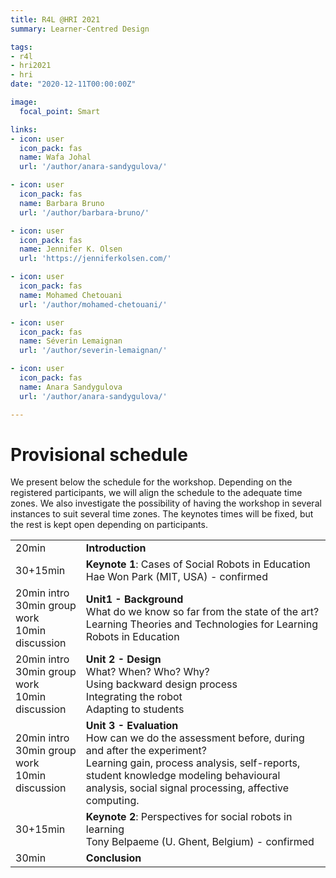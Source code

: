 ```yaml
---
title: R4L @HRI 2021
summary: Learner-Centred Design

tags:
- r4l
- hri2021
- hri
date: "2020-12-11T00:00:00Z"

image:
  focal_point: Smart

links:
- icon: user
  icon_pack: fas
  name: Wafa Johal
  url: '/author/anara-sandygulova/'

- icon: user
  icon_pack: fas
  name: Barbara Bruno
  url: '/author/barbara-bruno/'

- icon: user
  icon_pack: fas
  name: Jennifer K. Olsen
  url: 'https://jenniferkolsen.com/'

- icon: user
  icon_pack: fas
  name: Mohamed Chetouani
  url: '/author/mohamed-chetouani/'

- icon: user
  icon_pack: fas
  name: Séverin Lemaignan
  url: '/author/severin-lemaignan/'

- icon: user
  icon_pack: fas
  name: Anara Sandygulova
  url: '/author/anara-sandygulova/'

---
```


# Provisional schedule  
We present below the schedule for the workshop. Depending on the registered participants, we will align the schedule to the adequate time zones. We also investigate the possibility of having the workshop in several instances to suit several time zones. The keynotes times will be fixed, but the rest is kept open depending on participants.

|  |  |
|-------------| -------------| 
| 20min       | **Introduction** |
| 30+15min    | **Keynote 1**: Cases of Social Robots in Education <br> Hae Won Park (MIT, USA) - confirmed |
| 20min intro <br> 30min group work <br> 10min discussion |**Unit1 - Background** <br> What do we know so far from the state of the art? <br> Learning Theories and Technologies for Learning <br> Robots in Education|
| 20min intro <br> 30min group work <br> 10min discussion| **Unit 2 - Design** <br> What? When? Who? Why? <br> Using backward design process  <br> Integrating the robot  <br> Adapting to students| 
| 20min intro  <br> 30min group work <br> 10min discussion | **Unit 3 - Evaluation** <br> How can we do the assessment before, during and after the experiment? <br> Learning gain, process analysis, self-reports, student knowledge modeling behavioural analysis, social signal processing, affective computing.|
| 30+15min | **Keynote 2**: Perspectives for social robots in learning <br> Tony Belpaeme (U. Ghent, Belgium) - confirmed |
| 30min | **Conclusion**|

